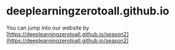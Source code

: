 # deeplearningzerotoall.github.io

You can jump into our website by [https://deeplearningzerotoall.github.io/season2](https://deeplearningzerotoall.github.io/season2)
